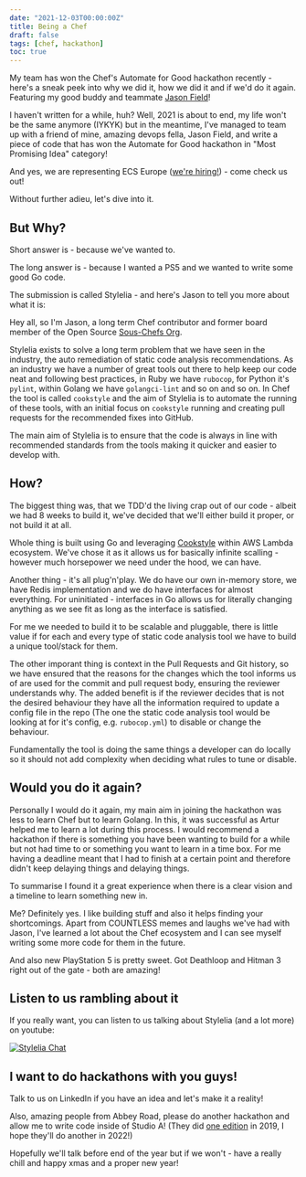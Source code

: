 ```yaml
---
date: "2021-12-03T00:00:00Z"
title: Being a Chef
draft: false
tags: [chef, hackathon]
toc: true
---
```


My team has won the Chef's Automate for Good hackathon recently - here's a sneak peek into why we did it, how we did it and if we'd do it again. Featuring my good buddy and teammate [Jason Field](https://www.linkedin.com/in/jasonfield1/)!

<!--more-->

I haven't written for a while, huh? Well, 2021 is about to end, my life won't be the same anymore (IYKYK) but in the meantime, I've managed to team up with a friend of mine, amazing devops fella, Jason Field, and write a piece of code that has won the Automate for Good hackathon in "Most Promising Idea" category!

And yes, we are representing ECS Europe ([we're hiring!](https://ecs.co.uk/careers/)) - come check us out!

Without further adieu, let's dive into it.

## But Why?

Short answer is - because we've wanted to.

The long answer is - because I wanted a PS5 and we wanted to write some good Go code.

The submission is called Stylelia - and here's Jason to tell you more about what it is:

> <Jason>

Hey all, so I'm Jason, a long term Chef contributor and former board member of the Open Source [Sous-Chefs Org](https://github.com/sous-chefs). 

Stylelia exists to solve a long term problem that we have seen in the industry, the auto remediation of static code analysis recommendations. As an industry we have a number of great tools out there to help keep our code neat and following best practices, in Ruby we have `rubocop`, for Python it's `pylint`, within Golang we have `golangci-lint` and so on and so on. In Chef the tool is called `cookstyle` and the aim of Stylelia is to automate the running of these tools, with an initial focus on `cookstyle` running and creating pull requests for the recommended fixes into GitHub.

The main aim of Stylelia is to ensure that the code is always in line with recommended standards from the tools making it quicker and easier to develop with.

> </Jason>

## How?

The biggest thing was, that we TDD'd the living crap out of our code - albeit we had 8 weeks to build it, we've decided that we'll either build it proper, or not build it at all.

Whole thing is built using Go and leveraging [Cookstyle](https://github.com/chef/cookstyle) within AWS Lambda ecosystem. We've chose it as it allows us for basically infinite scalling - however much horsepower we need under the hood, we can have.

Another thing - it's all plug'n'play. We do have our own in-memory store, we have Redis implementation and we do have interfaces for almost everything. For uninitiated - interfaces in Go allows us for literally changing anything as we see fit as long as the interface is satisfied.

> <Jason>

For me we needed to build it to be scalable and pluggable, there is little value if for each and every type of static code analysis tool we have to build a unique tool/stack for them.

The other imporant thing is context in the Pull Requests and Git history, so we have ensured that the reasons for the changes which the tool informs us of are used for the commit and pull request body, ensuring the reviewer understands why. The added benefit is if the reviewer decides that is not the desired behaviour they have all the information required to update a config file in the repo (The one the static code analysis tool would be looking at for it's config, e.g. `rubocop.yml`) to disable or change the behaviour.

Fundamentally the tool is doing the same things a developer can do locally so it should not add complexity when deciding what rules to tune or disable.

> </Jason>

## Would you do it again?

> <Jason>

Personally I would do it again, my main aim in joining the hackathon was less to learn Chef but to learn Golang. In this, it was successful as Artur helped me to learn a lot during this process. I would recommend a hackathon if there is something you have been wanting to build for a while but not had time to or something you want to learn in a time box. For me having a deadline meant that I had to finish at a certain point and therefore didn't keep delaying things and delaying things. 

To summarise I found it a great experience when there is a clear vision and a timeline to learn something new in.

> </Jason>

Me? Definitely yes. I like building stuff and also it helps finding your shortcomings. Apart from COUNTLESS memes and laughs we've had with Jason, I've learned a lot about the Chef ecosystem and I can see myself writing some more code for them in the future.

And also new PlayStation 5 is pretty sweet. Got Deathloop and Hitman 3 right out of the gate - both are amazing!

## Listen to us rambling about it

If you really want, you can listen to us talking about Stylelia (and a lot more) on youtube:

[![Stylelia Chat](https://img.youtube.com/vi/FGQ6kZgIP2I/0.jpg)](https://www.youtube.com/watch?v=FGQ6kZgIP2I)

## I want to do hackathons with you guys!

Talk to us on LinkedIn if you have an idea and let's make it a reality!

Also, amazing people from Abbey Road, please do another hackathon and allow me to write code inside of Studio A! (They did [one edition](https://www.abbeyroad.com/hackathon) in 2019, I hope they'll do another in 2022!)

Hopefully we'll talk before end of the year but if we won't - have a really chill and happy xmas and a proper new year!
